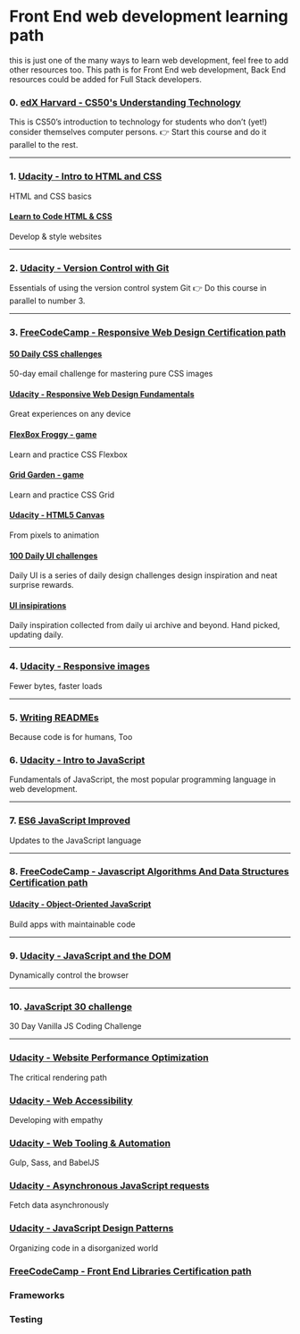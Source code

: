 # Front End web development learning path

this is just one of the many ways to learn web development, feel free to add other resources too. This path is for Front End web development, Back End resources could be added for Full Stack developers.

### 0. [edX Harvard - CS50's Understanding Technology](https://www.edx.org/course/cs50s-understanding-technology)
This is CS50’s introduction to technology for students who don’t (yet!) consider themselves computer persons.
👉 Start this course and do it parallel to the rest.

***

### 1. [Udacity - Intro to HTML and CSS](https://www.udacity.com/course/intro-to-html-and-css--ud001)
HTML and CSS basics

#### [Learn to Code HTML & CSS](https://learn.shayhowe.com/html-css/)
Develop & style websites

***

### 2. [Udacity - Version Control with Git](https://www.udacity.com/course/version-control-with-git--ud123)
Essentials of using the version control system Git
👉 Do this course in parallel to number 3.

***

### 3. [FreeCodeCamp - Responsive Web Design Certification path](https://learn.freecodecamp.org/)

#### [50 Daily CSS challenges](http://dailycssimages.com/)
50-day email challenge for mastering pure CSS images

#### [Udacity - Responsive Web Design Fundamentals](https://www.udacity.com/course/responsive-web-design-fundamentals--ud893)
Great experiences on any device

#### [FlexBox Froggy - game](http://flexboxfroggy.com)
Learn and practice CSS Flexbox

#### [Grid Garden - game](http://cssgridgarden.com)
Learn and practice CSS Grid

#### [Udacity - HTML5 Canvas](https://www.udacity.com/course/html5-canvas--ud292)
From pixels to animation

#### [100 Daily UI challenges](https://www.dailyui.co/)
Daily UI is a series of daily design challenges design inspiration and neat surprise rewards.

#### [UI insipirations](http://collectui.com/)
Daily inspiration collected from daily ui archive and beyond. Hand picked, updating daily.

***

### 4. [Udacity - Responsive images](https://www.udacity.com/course/responsive-images--ud882)
Fewer bytes, faster loads

***

### 5. [Writing READMEs](https://www.udacity.com/course/writing-readmes--ud777)
Because code is for humans, Too

### 6. [Udacity - Intro to JavaScript](https://www.udacity.com/course/intro-to-javascript--ud803)
Fundamentals of JavaScript, the most popular programming language in web development.

***

### 7. [ES6 JavaScript Improved](https://www.udacity.com/course/es6-javascript-improved--ud356)
Updates to the JavaScript language

***
### 8. [FreeCodeCamp - Javascript Algorithms And Data Structures Certification path](https://learn.freecodecamp.org/)

#### [Udacity - Object-Oriented JavaScript](https://www.udacity.com/course/object-oriented-javascript--ud711)
Build apps with maintainable code

***

### 9. [Udacity - JavaScript and the DOM](https://www.udacity.com/course/javascript-and-the-dom--ud117)
Dynamically control the browser

***

### 10. [JavaScript 30 challenge](https://javascript30.com/)
30 Day Vanilla JS Coding Challenge

***

### [Udacity - Website Performance Optimization](https://www.udacity.com/course/website-performance-optimization--ud884)
The critical rendering path

### [Udacity - Web Accessibility](https://www.udacity.com/course/web-accessibility--ud891)
Developing with empathy

### [Udacity - Web Tooling & Automation](https://www.udacity.com/course/web-tooling-automation--ud892)
Gulp, Sass, and BabelJS

### [Udacity - Asynchronous JavaScript requests](https://www.udacity.com/course/asynchronous-javascript-requests--ud109)
Fetch data asynchronously

### [Udacity - JavaScript Design Patterns](https://www.udacity.com/course/javascript-design-patterns--ud989)
Organizing code in a disorganized world

### [FreeCodeCamp - Front End Libraries Certification path](https://learn.freecodecamp.org/)

### Frameworks

### Testing
